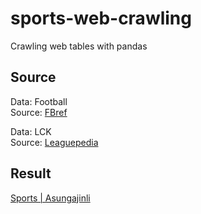 # sports-web-crawling
Crawling web tables with pandas

## Source

Data: Football  
Source: [FBref](https://fbref.com/en/)

Data: LCK  
Source: [Leaguepedia](https://lol.fandom.com/wiki/League_of_Legends_Esports_Wiki)

## Result
[Sports | Asungajinli](https://asungajinli.github.io/sports/)
